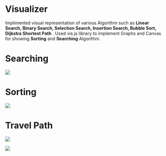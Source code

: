 # Visualizer
Implimented visual representation of various Algorithm such as **Linear Search, Binary Search, Selection Search, Insertion Search, Bubble Sort, Dijkstra Shortest Path** .
Used vis.js library to implement Graphs and Canvas for showing **Sorting** and **Searching** Algorithm.
# Searching
![](https://user-images.githubusercontent.com/65273880/105349776-34ccc800-5c10-11eb-9c44-cf1a8c83840e.png)

# Sorting
![](https://user-images.githubusercontent.com/65273880/105349789-39917c00-5c10-11eb-87bf-3f06c1ad70ee.png)

# Travel Path
![](https://user-images.githubusercontent.com/65273880/105349830-457d3e00-5c10-11eb-955d-271c22373108.png)

![](https://user-images.githubusercontent.com/65273880/105349842-4a41f200-5c10-11eb-96d6-2ec7f218210b.png)


